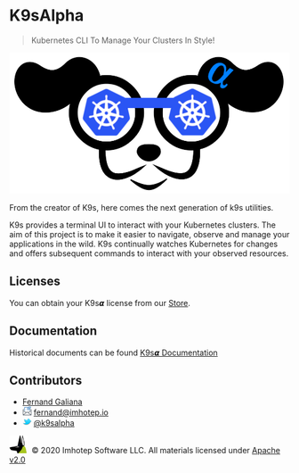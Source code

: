 # K9sAlpha

> Kubernetes CLI To Manage Your Clusters In Style!

<img src="assets/k9salpha.png" alt="k9salpha">

From the creator of K9s, here comes the next generation of k9s utilities.

K9s provides a terminal UI to interact with your Kubernetes clusters.
The aim of this project is to make it easier to navigate, observe and manage
your applications in the wild. K9s continually watches Kubernetes
for changes and offers subsequent commands to interact with your observed resources.

## Licenses

You can obtain your K9s𝞪 license from our [Store](https://k9salpha.myshopify.com).

## Documentation

Historical documents can be found [K9s𝞪 Documentation](https://k9salpha.io)

## Contributors

* [Fernand Galiana](https://github.com/imhotepio)
* <img src="assets/mail.png" width="16" height="auto" alt="email"/>  fernand@imhotep.io
* <img src="assets/twitter.png" width="16" height="auto" alt="twitter"/> [@k9salpha](https://twitter.com/k9salpha?lang=en)

<img src="assets/imhotep_logo.png" width="32" height="auto" alt="Imhotep"/> &nbsp;© 2020 Imhotep Software LLC. All materials licensed under [Apache v2.0](http://www.apache.org/licenses/LICENSE-2.0)
